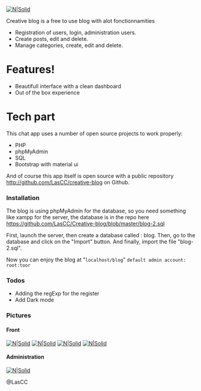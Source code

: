 [![N|Solid](https://i.imgur.com/ZWWmH1g.png)]()

Creative blog is a free to use blog with alot fonctionnamities

  - Registration of users, login, administration users.
  - Create posts, edit and delete.
  - Manage categories, create, edit and delete.

# Features!

  - Beautifull interface with a clean dashboard
  - Out of the box experience

# Tech part

This chat app uses a number of open source projects to work properly:

* PHP
* phpMyAdmin
* SQL
* Bootstrap with material ui

And of course this app itself is open source with a public repository http://github.com/LasCC/creative-blog on Github.

### Installation

The blog is using phpMyAdmin for the database, so you need something like xampp for the server, the database is in the repo here https://github.com/LasCC/Creative-blog/blob/master/blog-2.sql

First, launch the server, then create a database called : blog.
Then, go to the database and click on the "Import" button.
And finally, import the file "blog-2.sql".

Now you can enjoy the blog at "``localhost/blog``"
``default admin account: root:toor``

### Todos

 - Adding the regExp for the register
 - Add Dark mode 

### Pictures

#### Front
[![N|Solid](https://i.imgur.com/Weol7HV.png)]()
[![N|Solid](https://i.imgur.com/YMGjUZd.png)]()
[![N|Solid](https://i.imgur.com/r2a7EIb.png)]()
[![N|Solid](https://i.imgur.com/rwrS4nF.png)]()

#### Administration
[![N|Solid](https://i.imgur.com/2CvB4lV.png)]()


@LasCC
